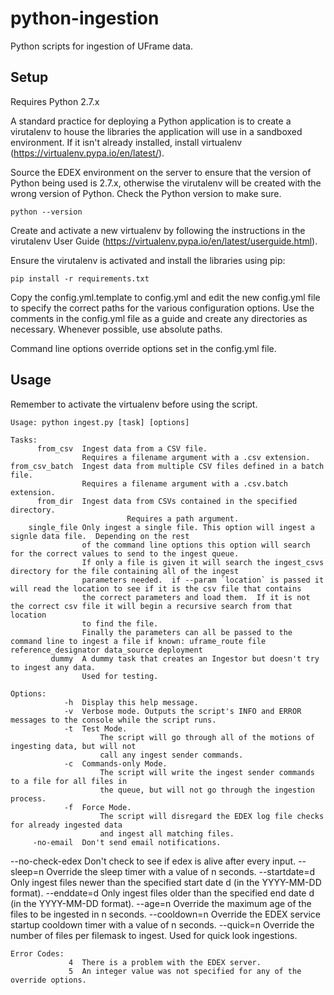 # python-ingestion
Python scripts for ingestion of UFrame data.

## Setup 
Requires Python 2.7.x

A standard practice for deploying a Python application is to create a virutalenv to house the libraries the application will use in a sandboxed environment. If it isn't already installed, install virtualenv (https://virtualenv.pypa.io/en/latest/).

Source the EDEX environment on the server to ensure that the version of Python being used is 2.7.x, otherwise the virutalenv will be created with the wrong version of Python. Check the Python version to make sure.

    python --version

Create and activate a new virtualenv by following the instructions in the virutalenv User Guide (https://virtualenv.pypa.io/en/latest/userguide.html).

Ensure the virutalenv is activated and install the libraries using pip:

    pip install -r requirements.txt

Copy the config.yml.template to config.yml and edit the new config.yml file to specify the correct paths for the various configuration options. Use the comments in the config.yml file as a guide and create any directories as necessary. Whenever possible, use absolute paths.

Command line options override options set in the config.yml file.

## Usage

Remember to activate the virtualenv before using the script.

    Usage: python ingest.py [task] [options]

    Tasks:
          from_csv  Ingest data from a CSV file. 
                    Requires a filename argument with a .csv extension.
    from_csv_batch  Ingest data from multiple CSV files defined in a batch file.  
                    Requires a filename argument with a .csv.batch extension.
          from_dir  Ingest data from CSVs contained in the specified directory.
                              Requires a path argument.
        single_file Only ingest a single file. This option will ingest a signle data file.  Depending on the rest
                    of the command line options this option will search for the correct values to send to the ingest queue. 
                    If only a file is given it will search the ingest_csvs directory for the file containing all of the ingest
                    parameters needed.  if --param `location` is passed it will read the location to see if it is the csv file that contains
                    the correct parameters and load them.  If it is not the correct csv file it will begin a recursive search from that location
                    to find the file.  
                    Finally the parameters can all be passed to the command line to ingest a file if known: uframe_route file reference_designator data_source deployment
             dummy  A dummy task that creates an Ingestor but doesn't try to ingest any data. 
                    Used for testing.

    Options:
                -h  Display this help message.
                -v  Verbose mode. Outputs the script's INFO and ERROR messages to the console while the script runs.
                -t  Test Mode. 
                        The script will go through all of the motions of ingesting data, but will not 
                        call any ingest sender commands.
                -c  Commands-only Mode. 
                        The script will write the ingest sender commands to a file for all files in 
                        the queue, but will not go through the ingestion process.
                -f  Force Mode. 
                        The script will disregard the EDEX log file checks for already ingested data 
                        and ingest all matching files.
         -no-email  Don't send email notifications.
   --no-check-edex  Don't check to see if edex is alive after every input.
         --sleep=n  Override the sleep timer with a value of n seconds.
     --startdate=d  Only ingest files newer than the specified start date d (in the YYYY-MM-DD format).
       --enddate=d  Only ingest files older than the specified end date d (in the YYYY-MM-DD format).
           --age=n  Override the maximum age of the files to be ingested in n seconds.
      --cooldown=n  Override the EDEX service startup cooldown timer with a value of n seconds.
         --quick=n  Override the number of files per filemask to ingest. Used for quick look 
                    ingestions.

    Error Codes:
                 4  There is a problem with the EDEX server.
                 5  An integer value was not specified for any of the override options.

